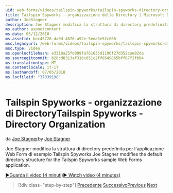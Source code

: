 ```yaml
---
uid: web-forms/videos/tailspin-spyworks/tailspin-spyworks-directory-organization
title: Tailspin Spyworks - organizzazione delle Directory | Microsoft Docs
author: JoeStagner
description: Joe Stagner modifica la struttura di directory predefinita per l'applicazione Web Form di esempio Tailspin Spyworks.
ms.author: aspnetcontent
ms.date: 05/12/2010
ms.assetid: bec45728-da0d-4876-a92e-5eea3e52c868
msc.legacyurl: /web-forms/videos/tailspin-spyworks/tailspin-spyworks-directory-organization
msc.type: video
ms.openlocfilehash: e3318a25fd899fa761635d1196f27d352cae02da
ms.sourcegitcommit: b28cd0313af316c051c2ff8549865bff67f2fbb4
ms.translationtype: MT
ms.contentlocale: it-IT
ms.lasthandoff: 07/05/2018
ms.locfileid: "37839198"
---
```

<a name="tailspin-spyworks---directory-organization"></a><span data-ttu-id="a65bd-103">Tailspin Spyworks - organizzazione di Directory</span><span class="sxs-lookup"><span data-stu-id="a65bd-103">Tailspin Spyworks - Directory Organization</span></span>
====================
<span data-ttu-id="a65bd-104">da [Joe Stagner](https://github.com/JoeStagner)</span><span class="sxs-lookup"><span data-stu-id="a65bd-104">by [Joe Stagner](https://github.com/JoeStagner)</span></span>

<span data-ttu-id="a65bd-105">Joe Stagner modifica la struttura di directory predefinita per l'applicazione Web Form di esempio Tailspin Spyworks.</span><span class="sxs-lookup"><span data-stu-id="a65bd-105">Joe Stagner modifies the default directory structure for the Tailspin Spyworks sample Web Forms application.</span></span>

[<span data-ttu-id="a65bd-106">&#9654;Guarda il video (4 minuti)</span><span class="sxs-lookup"><span data-stu-id="a65bd-106">&#9654; Watch video (4 minutes)</span></span>](https://channel9.msdn.com/Blogs/ASP-NET-Site-Videos/tailspin-spyworks-directory-organization)

> [!div class="step-by-step"]
> <span data-ttu-id="a65bd-107">[Precedente](tailspin-spyworks-intro-ui-and-edm.md)
> [Successivo](tailspin-spyworks-category-menu.md)</span><span class="sxs-lookup"><span data-stu-id="a65bd-107">[Previous](tailspin-spyworks-intro-ui-and-edm.md)
[Next](tailspin-spyworks-category-menu.md)</span></span>
